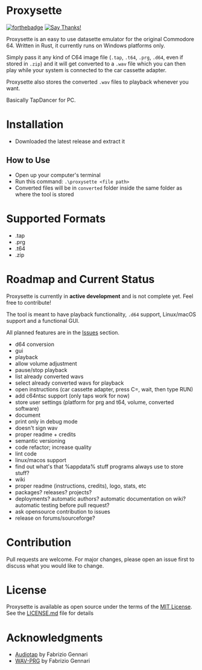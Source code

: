 # Proxysette
[![forthebadge](https://forthebadge.com/images/badges/made-with-rust.svg)](https://forthebadge.com) [![Say Thanks!](https://img.shields.io/badge/Say%20Thanks-!-1EAEDB.svg)](https://saythanks.io/to/davidepaci)

Proxysette is an easy to use datasette emulator for the original Commodore 64. Written in Rust, it currently runs on Windows platforms only.

Simply pass it any kind of C64 image file (`.tap`, `.t64`, `.prg`, `.d64`, even if stored in `.zip`) and it will get converted to a `.wav` file which you can then play while your system is connected to the car cassette adapter.

Proxysette also stores the converted `.wav` files to playback whenever you want.

Basically TapDancer for PC.
# Installation
- Downloaded the latest release and extract it
## How to Use
- Open up your computer's terminal
- Run this command: `.\proxysette <file path>`
- Converted files will be in `converted` folder inside the same folder as where the tool is stored
# Supported Formats
- .tap
- .prg
- .t64
- .zip
# Roadmap and Current Status
Proxysette is currently in **active development** and is not complete yet. Feel free to contribute!

The tool is meant to have playback functionality, `.d64` support, Linux/macOS support and a functional GUI.

All planned features are in the [Issues](https://github.com/davidepaci/Proxysette/issues) section.
- d64 conversion
- gui
- playback
- allow volume adjustment
- pause/stop playback
- list already converted wavs
- select already converted wavs for playback
- open instructions (car cassette adapter, press C=, wait, then type RUN)
- add c64ntsc support (only taps work for now)
- store user settings (platform for prg and t64, volume, converted software)
- document
- print only in debug mode
- doesn't sign wav
- proper readme + credits
- semantic versioning
- code refactor; increase quality
- lint code
- linux/macos support
- find out what's that %appdata% stuff programs always use to store stuff?
- wiki
- proper readme (instructions, credits), logo, stats, etc
- packages? releases? projects?
- deployments? automatic authors? automatic documentation on wiki? automatic testing before pull request?
- ask opensource contribution to issues
- release on forums/sourceforge?
# Contribution
Pull requests are welcome. For major changes, please open an issue first to discuss what you would like to change.
# License
Proxysette is available as open source under the terms of the [MIT License](https://opensource.org/license/mit/). See the [LICENSE.md](https://github.com/davidepaci/Proxysette/blob/main/LICENSE) file for details
# Acknowledgments
- [Audiotap](https://wav-prg.sourceforge.io/audiotap.html) by Fabrizio Gennari
- [WAV-PRG](https://wav-prg.sourceforge.io/wavprg.html) by Fabrizio Gennari
